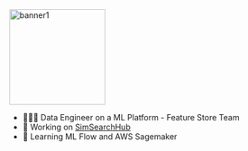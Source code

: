 <img src="https://github.com/sijiadisa/SimSearchHub/assets/62917984/e9f16da7-3114-4855-99f5-89a6e2f096bd" alt="banner1" height="170">

<!-- Simple Bio and Stats about me -->
- 👩🏿‍💻 Data Engineer on a ML Platform - Feature Store Team 
- 🔧 Working on [SimSearchHub](https://github.com/sijiadisa/SimSearchHub)
- 🌱 Learning ML Flow and AWS Sagemaker






